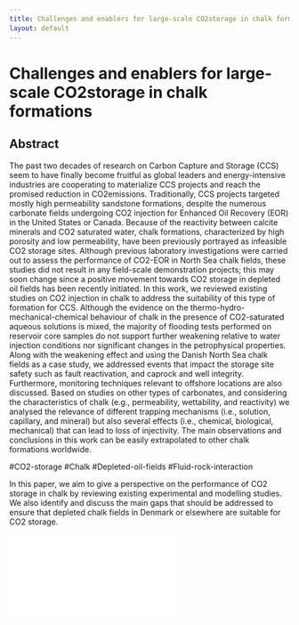 ```yaml
---
title: Challenges and enablers for large-scale CO2storage in chalk formations
layout: default
---
```


# Challenges and enablers for large-scale CO2storage in chalk formations

## Abstract

The past two decades of research on Carbon Capture and Storage (CCS) seem to have finally become fruitful as global leaders and energy-intensive industries are cooperating to materialize CCS projects and reach the promised reduction in CO2emissions. Traditionally, CCS projects targeted mostly high permeability sandstone formations, despite the numerous carbonate fields undergoing CO2 injection for Enhanced Oil Recovery (EOR) in the United States or Canada. Because of the reactivity between calcite minerals and CO2 saturated water, chalk formations, characterized by high porosity and low permeability, have been previously portrayed as infeasible CO2 storage sites. Although previous laboratory investigations were carried out to assess the performance of CO2-EOR in North Sea chalk fields, these studies did not result in any field-scale demonstration projects; this may soon change since a positive movement towards CO2 storage in depleted oil fields has been recently initiated. In this work, we reviewed existing studies on CO2 injection in chalk to address the suitability of this type of formation for CCS. Although the evidence on the thermo-hydro-mechanical-chemical behaviour of chalk in the presence of CO2-saturated aqueous solutions is mixed, the majority of flooding tests performed on reservoir core samples do not support further weakening relative to water injection conditions nor significant changes in the petrophysical properties. Along with the weakening effect and using the Danish North Sea chalk fields as a case study, we addressed events that impact the storage site safety such as fault reactivation, and caprock and well integrity. Furthermore, monitoring techniques relevant to offshore locations are also discussed. Based on studies on other types of carbonates, and considering the characteristics of chalk (e.g., permeability, wettability, and reactivity) we analysed the relevance of different trapping mechanisms (i.e., solution, capillary, and mineral) but also several effects (i.e., chemical, biological, mechanical) that can lead to loss of injectivity. The main observations and conclusions in this work can be easily extrapolated to other chalk formations worldwide.

#CO2-storage
#Chalk
#Depleted-oil-fields
#Fluid-rock-interaction

In this paper, we aim to give a perspective on the performance of CO2 storage in chalk by reviewing existing experimental and modelling studies. We also identify and discuss the main gaps that should be addressed to ensure that depleted chalk fields in Denmark or elsewhere are suitable for CO2 storage.

![Bonto_et_al_2021](Bonto_et_al_2021.pdf)